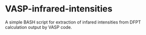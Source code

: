 # VASP-infrared-intensities
A simple BASH script for extraction of infared intensities from DFPT calculation output by VASP code.
